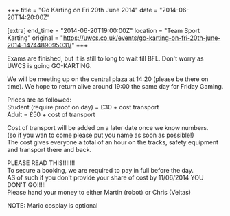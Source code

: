 +++
title = "Go Karting on Fri 20th June 2014"
date = "2014-06-20T14:20:00Z"

[extra]
end_time = "2014-06-20T19:00:00Z"
location = "Team Sport Karting"
original = "https://uwcs.co.uk/events/go-karting-on-fri-20th-june-2014-1474489095031/"
+++

Exams are finished, but it is still to long to wait till BFL. Don't worry as UWCS is going GO-KARTING.

We will be meeting up on the central plaza at 14:20 (please be there on time). We hope to return alive around 19:00 the same day for Friday Gaming.

Prices are as followed:  
Student (require proof on day) = £30 + cost transport  
Adult = £50 + cost of transport

Cost of transport will be added on a later date once we know numbers.  
(so if you wan to come please put you name as soon as possible\!)  
The cost gives everyone a total of an hour on the tracks, safety equipment and transport there and back.

PLEASE READ THIS\!\!\!\!\!\!\!  
To secure a booking, we are required to pay in full before the day.  
AS of such if you don't provide your share of cost by 11/06/2014 YOU DON'T GO\!\!\!\!\!  
Please hand your money to either Martin (robot) or Chris (Veltas)

NOTE: Mario cosplay is optional

